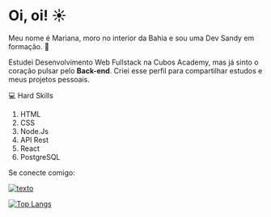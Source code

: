# Oi, oi! :sunny:	

Meu nome é Mariana, moro no interior da Bahia e sou uma Dev Sandy em formação. :dancer:


Estudei Desenvolvimento Web Fullstack na Cubos Academy, mas já sinto o coração pulsar pelo **Back-end**. Criei esse perfil para compartilhar estudos e meus projetos pessoais.

:computer: Hard Skills

1. HTML
2. CSS
3. Node.Js
4. API Rest
5. React
6. PostgreSQL

Se conecte comigo:

[![texto](https://img.shields.io/badge/LinkedIn-0077B5?style=for-the-badge&logo=linkedin&logoColor=white
)](https://www.linkedin.com/in/marinogueira/)

[![Top Langs](https://github-readme-stats.vercel.app/api/top-langs/?username=marnogue&layout=compact)](https://github.com/marnogue/github-readme-stats)
